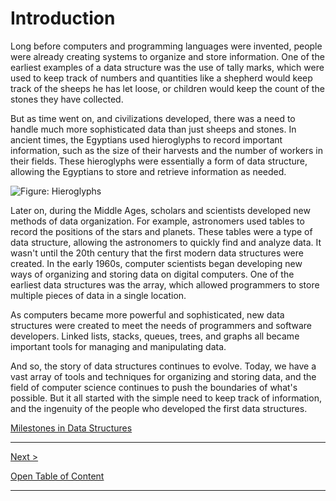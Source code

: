 # Introduction

Long before computers and programming languages were invented, people were already creating systems to organize and store information. One of the earliest examples of a data structure was the use of tally marks, which were used to keep track of numbers and quantities like a shepherd would keep track of the sheeps he has let loose, or children would keep the count of the stones they have collected.

But as time went on, and civilizations developed, there was a need to handle much more sophisticated data than just sheeps and stones. In ancient times, the Egyptians used hieroglyphs to record important information, such as the size of their harvests and the number of workers in their fields. These hieroglyphs were essentially a form of data structure, allowing the Egyptians to store and retrieve information as needed.

![Figure: Hieroglyphs](https://cdn.britannica.com/88/124388-050-EFAFCE59/Hieroglyphs-temple-Ombos-Egypt.jpg?w=400&h=300&c=crop)

Later on, during the Middle Ages, scholars and scientists developed new methods of data organization. For example, astronomers used tables to record the positions of the stars and planets. These tables were a type of data structure, allowing the astronomers to quickly find and analyze data. It wasn't until the 20th century that the first modern data structures were created. In the early 1960s, computer scientists began developing new ways of organizing and storing data on digital computers. One of the earliest data structures was the array, which allowed programmers to store multiple pieces of data in a single location.

As computers became more powerful and sophisticated, new data structures were created to meet the needs of programmers and software developers. Linked lists, stacks, queues, trees, and graphs all became important tools for managing and manipulating data.

And so, the story of data structures continues to evolve. Today, we have a vast array of tools and techniques for organizing and storing data, and the field of computer science continues to push the boundaries of what's possible. But it all started with the simple need to keep track of information, and the ingenuity of the people who developed the first data structures.

[Milestones in Data Structures](https://devopedia.org/data-structures#milestones)

----
[Next >](./02_revision.md)

[Open Table of Content](./00_table_of_content.md)

----